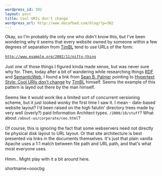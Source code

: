 ```yaml
--- 
wordpress_id: 302
layout: post
title: Cool URIs don't change
wordpress_url: http://www.decafbad.com/blog/?p=302
---
```

Okay, so I'm probably the only one who didn't know this, but I've been wondering why it seems that every website owned by someone within a few degrees of separation from <a href="http://www.decafbad.com/twiki/bin/view/Main/TimBL">TimBL</a> tend to use URLs of the form:
<br /><br />
<code>http://www.example.org/2002/11/nifty-thing</code>
<br /><br />
Just one of those things I figured kinda made sense, but was never sure why for.  Then, today after a bit of wandering while researching things <a href="http://www.decafbad.com/twiki/bin/view/Main/RDF">RDF</a> and <a href="http://www.decafbad.com/twiki/bin/view/Main/SemanticWeb">SemanticWeb</a>, I found a link from <a href="http://infomesh.net/sbp/" target="_top">Sean B. Palmer</a> pointing to <a href="http://www.w3.org/Provider/Style/URI.html" target="_top">Hypertext Style: Cool URIs don't change</a> by <a href="http://www.decafbad.com/twiki/bin/view/Main/TimBL">TimBL</a> himself.  Seems the example of this pattern is layed out there by the man himself.
<br /><br />
Seems like it would work like a limited sort of concurrent versioning scheme, but it just looked wonky the first time I saw it.  I mean - date-based website layout?  I'd been raised on the high falutin' directory trees made by very well (overly?) paid Information Architect types.  <code>/2000/10/stuff</code>?  What about <code>/about-us/corporate/ceo.html</code>?
<br /><br />
Of course, this is ignoring the fact that some webservers need not directly tie physical disk layout to URL layout.  Or that site architecture is best presented via links in the documents themselves.  It's just that plain vanilla Apache uses a 1:1 match between file path and URL path, and that's what most everyone uses.
<br /><br />
Hmm..  Might play with it a bit around here.
<!--more-->
shortname=ooocbg
